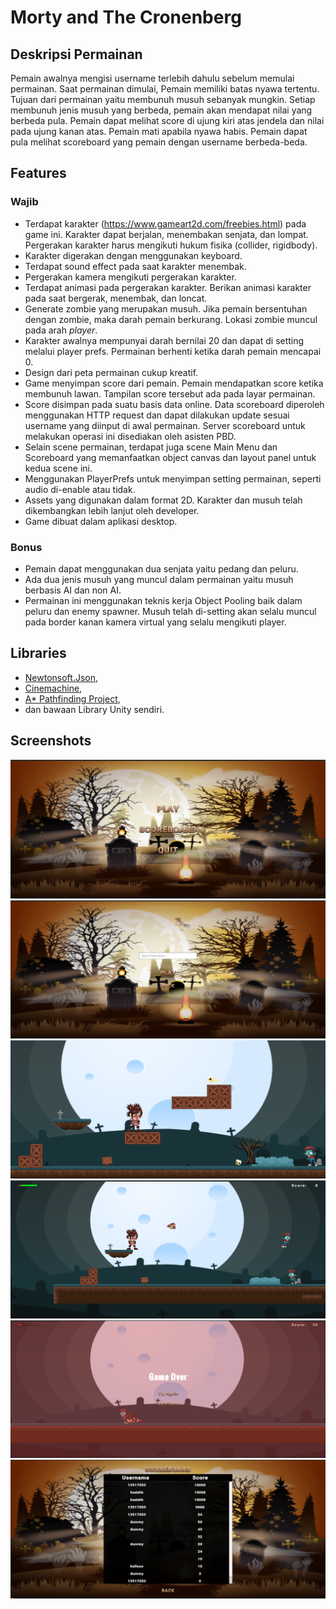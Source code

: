 # Morty and The Cronenberg

## Deskripsi Permainan
Pemain awalnya mengisi username terlebih dahulu sebelum memulai permainan. Saat permainan dimulai, Pemain memiliki batas nyawa tertentu. Tujuan dari permainan yaitu membunuh musuh sebanyak mungkin. Setiap membunuh jenis musuh yang berbeda, pemain akan mendapat nilai yang berbeda pula. Pemain dapat melihat score di ujung kiri atas jendela dan nilai pada ujung kanan atas. Pemain mati apabila nyawa habis. Pemain dapat pula melihat scoreboard yang pemain dengan username berbeda-beda.

## Features
### Wajib
- Terdapat karakter (https://www.gameart2d.com/freebies.html) pada game ini. Karakter dapat berjalan, menembakan senjata, dan lompat. Pergerakan karakter harus mengikuti hukum fisika (collider, rigidbody).
- Karakter digerakan dengan menggunakan keyboard. 
- Terdapat sound effect pada saat karakter menembak.
- Pergerakan kamera mengikuti pergerakan karakter.
- Terdapat animasi pada pergerakan karakter. Berikan animasi karakter pada saat bergerak, menembak, dan loncat. 
- Generate zombie yang merupakan musuh. Jika pemain bersentuhan dengan zombie, maka darah pemain berkurang. Lokasi zombie muncul pada arah <i>player</i>.
- Karakter awalnya mempunyai darah bernilai 20 dan dapat di setting melalui player prefs. Permainan berhenti ketika darah pemain mencapai 0.
- Design dari peta permainan cukup kreatif.
- Game menyimpan score dari pemain. Pemain mendapatkan score ketika membunuh lawan. Tampilan score tersebut ada pada layar permainan.
- Score disimpan pada suatu basis data online. Data scoreboard diperoleh menggunakan HTTP request dan dapat dilakukan update sesuai username yang diinput di awal permainan. Server scoreboard untuk melakukan operasi ini disediakan oleh asisten PBD.
- Selain scene permainan, terdapat juga scene Main Menu dan Scoreboard yang memanfaatkan object canvas dan layout panel untuk kedua scene ini.
- Menggunakan PlayerPrefs untuk menyimpan setting permainan, seperti audio di-enable atau tidak.
- Assets yang digunakan dalam format 2D. Karakter dan musuh telah dikembangkan lebih lanjut oleh developer.
- Game dibuat dalam aplikasi desktop.

### Bonus
- Pemain dapat menggunakan dua senjata yaitu pedang dan peluru.
- Ada dua jenis musuh yang muncul dalam permainan yaitu musuh berbasis AI dan non AI.
- Permainan ini menggunakan teknis kerja Object Pooling baik dalam peluru dan enemy spawner. Musuh telah di-setting akan selalu muncul pada border kanan kamera virtual yang selalu mengikuti player.

## Libraries
- [Newtonsoft.Json](https://github.com/JamesNK/Newtonsoft.Json),
- [Cinemachine](https://unity.com/unity/features/editor/art-and-design/cinemachine),
- [A* Pathfinding Project](https://arongranberg.com/astar/),
- dan bawaan Library Unity sendiri.

## Screenshots
![Main Menu](/screenshots/MainMenu.PNG "Tampilan Utama")
![Input Username](/screenshots/InputUsername.PNG "Masukkan username")
![Play Scene](/screenshots/PlayScene.PNG "Play Kuy !")
![Play Scene 2](/screenshots/PlayScene_2.PNG "Play Kuy !!")
![Dead Scene](/screenshots/DeadScene.PNG "Die lahh")
![Scoreboard](/screenshots/Scoreboard.PNG "Cek peringkat")
